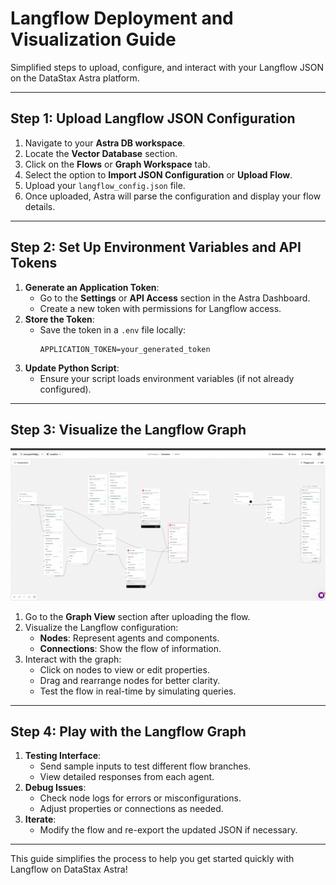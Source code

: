 # Langflow Deployment and Visualization Guide

Simplified steps to upload, configure, and interact with your Langflow JSON on the DataStax Astra platform.

---

## Step 1: Upload Langflow JSON Configuration
1. Navigate to your **Astra DB workspace**.
2. Locate the **Vector Database** section.
3. Click on the **Flows** or **Graph Workspace** tab.
4. Select the option to **Import JSON Configuration** or **Upload Flow**.
5. Upload your `langflow_config.json` file.
6. Once uploaded, Astra will parse the configuration and display your flow details.

---

## Step 2: Set Up Environment Variables and API Tokens
1. **Generate an Application Token**:
   - Go to the **Settings** or **API Access** section in the Astra Dashboard.
   - Create a new token with permissions for Langflow access.
2. **Store the Token**:
   - Save the token in a `.env` file locally:
     ```plaintext
     APPLICATION_TOKEN=your_generated_token
     ```
3. **Update Python Script**:
   - Ensure your script loads environment variables (if not already configured).

---

## Step 3: Visualize the Langflow Graph
![Workflow Architecture](Langflow.png)
1. Go to the **Graph View** section after uploading the flow.
2. Visualize the Langflow configuration:
   - **Nodes**: Represent agents and components.
   - **Connections**: Show the flow of information.
3. Interact with the graph:
   - Click on nodes to view or edit properties.
   - Drag and rearrange nodes for better clarity.
   - Test the flow in real-time by simulating queries.

---

## Step 4: Play with the Langflow Graph
1. **Testing Interface**:
   - Send sample inputs to test different flow branches.
   - View detailed responses from each agent.
2. **Debug Issues**:
   - Check node logs for errors or misconfigurations.
   - Adjust properties or connections as needed.
3. **Iterate**:
   - Modify the flow and re-export the updated JSON if necessary.

---

This guide simplifies the process to help you get started quickly with Langflow on DataStax Astra!
